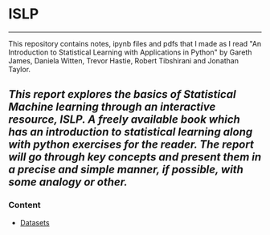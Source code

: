 # ISLP
---
This repository contains notes, ipynb files and pdfs that I made as I read "An Introduction to Statistical Learning with Applications in Python" by Gareth James, Daniela Witten, Trevor Hastie, Robert Tibshirani and Jonathan Taylor. 


*This report explores the basics of Statistical Machine learning through an interactive resource, ISLP. A freely available book which has an introduction to statistical learning along with python exercises for the reader. The report will go through key concepts and present them in a precise and simple manner, if possible, with some analogy or other.*
---

### Content
- [Datasets](https://github.com/Dhruv-x7x/ISLP/blob/main/Latex%20Reports/Datasets.pdf)
